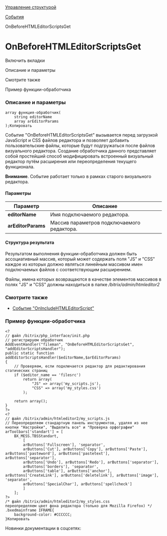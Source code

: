 [Управление структурой](/api_help/fileman/index.php)

[События](/api_help/fileman/events/index.php)

OnBeforeHTMLEditorScriptsGet

OnBeforeHTMLEditorScriptsGet
============================

Включить вкладки

Описание и параметры

Смотрите также

Пример функции-обработчика

### Описание и параметры

```
array функция-обработчик(
	string editorName
	array arEditorParams
);Копировать
```

Событие "OnBeforeHTMLEditorScriptsGet" вызывается перед загрузкой JavaScript и CSS файлов редактора и позволяет добавить пользовательские файлы, которые будут подгружаться после файлов визуального редактора. Создание обработчика данного представляет собой простейший способ модифицировать встроенный визуальный редактор путём расширения или переопределения текущего функционала.

**Внимание**. Событие работает только в рамках старого визуального редактора.

#### Параметры

| Параметр | Описание |
| --- | --- |
| **editorName** | Имя подключаемого редактора. |
| **arEditorParams** | Массив параметров подключаемого редактора. |

#### Структура результата

Результатом выполнения функции-обработчика должен быть ассоциативный массив,
который может содержать поля "JS" и "CSS" каждое из которых должно являться
линейным массивом имен подключаемых файлов c соответствующим расширением.

Файлы, имена которых возвращаются в качестве элементов массивов в
полях "JS" и "CSS" должны находиться в папке
*/bitrix/admin/htmleditor2*

### Смотрите также

* [Событие
  "OnIncludeHTMLEditorScript"](/api_help/fileman/events/onincludehtmleditorscript.php)

### Пример функции-обработчика

```
<?
// файл /bitrix/php_interface/init.php
// регистрируем обработчик
AddEventHandler("fileman", "OnBeforeHTMLEditorScriptsGet", "addEditorScriptsHandler");
public static function addEditorScriptsHandler($editorName,$arEditorParams)
{
	// Проверяем, если подключается редактор для редактирования статических страниц
	if ($editor_name == 'filesrc')
		return array(
			"JS" => array('my_scripts.js'),
			"CSS" => array('my_styles.css')
		);
		
	return array();
}
?>
<?
// файл /bitrix/admin/htmleditor2/my_scripts.js
// Переопределяем стандартную панель инструментов, удаляя из нее кнопки "Настройки", "Выделить все" и "Проверка орфографии"
arToolbars['standart'] = [
	BX_MESS.TBSStandart,
		[
		arButtons['Fullscreen'], 'separator',
		arButtons['Cut'], arButtons['Copy'], arButtons['Paste'], arButtons['pasteword'], arButtons['pastetext'], arButtons['separator'],
		arButtons['Undo'], arButtons['Redo'], arButtons['separator'],
		arButtons['borders'], 'separator',
		arButtons['table'], arButtons['anchor'], arButtons['CreateLink'], arButtons['deletelink'], arButtons['image'], 'separator',
		arButtons['SpecialChar'], arButtons['spellcheck']
		]
	];
?>
/* файл /bitrix/admin/htmleditor2/my_styles.css
переопределяем цвет фона редактора (только для Mozilla Firefox) */
.bxedmainframe IFRAME{
	background-color: #CCCCCC;
}Копировать
```

Новинки документации в соцсетях:
